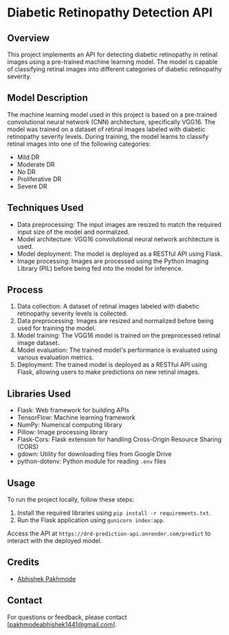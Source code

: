 # Diabetic Retinopathy Detection API

## Overview
This project implements an API for detecting diabetic retinopathy in retinal images using a pre-trained machine learning model. The model is capable of classifying retinal images into different categories of diabetic retinopathy severity.

## Model Description
The machine learning model used in this project is based on a pre-trained convolutional neural network (CNN) architecture, specifically VGG16. The model was trained on a dataset of retinal images labeled with diabetic retinopathy severity levels. During training, the model learns to classify retinal images into one of the following categories:
- Mild DR
- Moderate DR
- No DR
- Proliferative DR
- Severe DR

## Techniques Used
- Data preprocessing: The input images are resized to match the required input size of the model and normalized.
- Model architecture: VGG16 convolutional neural network architecture is used.
- Model deployment: The model is deployed as a RESTful API using Flask.
- Image processing: Images are processed using the Python Imaging Library (PIL) before being fed into the model for inference.

## Process
1. Data collection: A dataset of retinal images labeled with diabetic retinopathy severity levels is collected.
2. Data preprocessing: Images are resized and normalized before being used for training the model.
3. Model training: The VGG16 model is trained on the preprocessed retinal image dataset.
4. Model evaluation: The trained model's performance is evaluated using various evaluation metrics.
5. Deployment: The trained model is deployed as a RESTful API using Flask, allowing users to make predictions on new retinal images.

## Libraries Used
- Flask: Web framework for building APIs
- TensorFlow: Machine learning framework
- NumPy: Numerical computing library
- Pillow: Image processing library
- Flask-Cors: Flask extension for handling Cross-Origin Resource Sharing (CORS)
- gdown: Utility for downloading files from Google Drive
- python-dotenv: Python module for reading `.env` files

## Usage
To run the project locally, follow these steps:
1. Install the required libraries using `pip install -r requirements.txt`.
2. Run the Flask application using `gunicorn index:app`.

Access the API at `https://drd-prediction-api.onrender.com/predict` to interact with the deployed model.

## Credits
- [Abhishek Pakhmode](https://github.com/Abhi-1441)

## Contact
For questions or feedback, please contact [pakhmodeabhishek1441@gmail.com].
